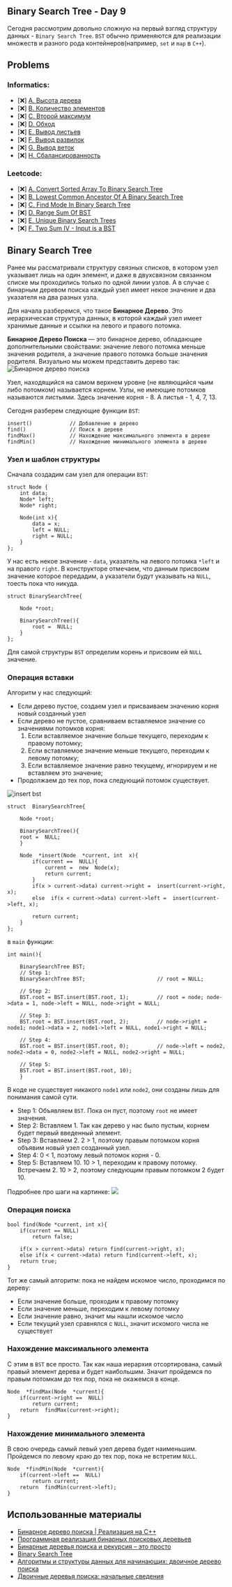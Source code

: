 ## Binary Search Tree - Day 9 

Сегодня рассмотрим довольно сложную на первый взгляд структуру данных - `Binary Search Tree`. `BST` обычно применяются для реализации множеств и разного рода контейнеров(например, `set` и `map` в `C++`). 

## Problems
  
### Informatics:

- [❌] [A. Высота дерева](https://informatics.msk.ru/mod/statements/view.php?chapterid=757#1)
- [❌] [B. Количество элементов](https://informatics.msk.ru/mod/statements/view.php?chapterid=758#1)
- [❌] [C. Второй максимум](https://informatics.msk.ru/mod/statements/view.php?chapterid=759#1)
- [❌] [D. Обход](https://informatics.msk.ru/mod/statements/view.php?chapterid=760#1)
- [❌] [E. Вывод листьев](https://informatics.msk.ru/mod/statements/view.php?chapterid=761#1)
- [❌] [F. Вывод развилок](https://informatics.msk.ru/mod/statements/view.php?chapterid=762#1)
- [❌] [G. Вывод веток](https://informatics.msk.ru/mod/statements/view.php?chapterid=763#1)
- [❌] [H. Сбалансированность](https://informatics.msk.ru/mod/statements/view.php?chapterid=764#1)

### Leetcode:

- [❌] [A. Convert Sorted Array To Binary Search Tree](https://leetcode.com/problems/convert-sorted-array-to-binary-search-tree/)
- [❌] [B. Lowest Common Ancestor Of A Binary Search Tree](https://leetcode.com/problems/lowest-common-ancestor-of-a-binary-search-tree/)
- [❌] [C. Find Mode In Binary Search Tree](https://leetcode.com/problems/find-mode-in-binary-search-tree/)
- [❌] [D. Range Sum Of BST](https://leetcode.com/problems/range-sum-of-bst/)
- [❌] [E. Unique Binary Search Trees](https://leetcode.com/problems/unique-binary-search-trees/)
- [❌] [F. Two Sum IV - Input is a BST](https://leetcode.com/problems/two-sum-iv-input-is-a-bst/)

## Binary Search Tree

Ранее мы рассматривали структуру связных списков, в котором узел указывает лишь на один элемент, и даже в двухсвязном связанном списке мы проходились только по одной линии узлов. А в случае с бинарным деревом поиска каждый узел имеет некое значение и два указателя на два разных узла.

Для начала разберемся, что такое **Бинарное Дерево**. Это иерархическая структура данных, в которой каждый узел имеет хранимые данные и ссылки на левого и правого потомка.

**Бинарное Дерево Поиска** — это бинарное дерево, обладающее дополнительными свойствами: значение левого потомка меньше значения родителя, а значение правого потомка больше значения родителя. Визуально мы можем представить дерево так:
![Бинарное дерево поиска](https://www.linkpicture.com/q/bstExample.png)

Узел, находящийся на самом верхнем уровне (не являющийся чьим либо потомком) называется корнем. Узлы, не имеющие потомков называются листьями.
Здесь значение корня - 8. А листья - 1, 4, 7, 13.

Сегодня разберем следующие функции `BST`:
```
insert()			// Добавление в дерево
find()				// Поиск в дереве
findMax()			// Нахождение максимального элемента в дереве
findMin()			// Нахождение минимального элемента в дереве
```

### Узел и шаблон структуры

Сначала создадим сам узел для операции `BST`:
```
struct Node {
	int data;
	Node* left;
	Node* right;
	  
	Node(int x){
		data = x;
		left = NULL;
		right = NULL;
	}
};
```
У нас есть некое значение - `data`, указатель на левого потомка `*left` и на правого `right`. В конструкторе отмечаем, что данным присвоим значение которое передадим, а указатели будут указывать на `NULL`, тоесть пока что никуда.

```
struct BinarySearchTree{
  
	Node *root;
	  
	BinarySearchTree(){
		root =  NULL;
	}
};
```
Для самой структуры `BST` определим корень и присвоим ей `NULL` значение.

### Операция вставки

Алгоритм у нас следующий:
- Если дерево пустое, создаем узел и присваиваем значению корня новый созданный узел
- Если дерево не пустое, сравниваем вставляемое значение со значениями потомков корня:
	1. Если вставляемое значение больше текущего, переходим к правому потомку;
	2. Если вставляемое значение меньше текущего, переходим к левому потомку;
	3. Если вставляемое значение равно текущему, игнорируем и не вставляем это значение;
- Продолжаем до тех пор, пока следующий потомок существует.

![insert bst](https://www.linkpicture.com/q/insertionBST_1.png)

```
struct  BinarySearchTree{
	  
	Node *root;
	  
	BinarySearchTree(){
	root =  NULL;
	}
	  
	Node  *insert(Node  *current, int  x){
		if(current ==  NULL){
			current =  new  Node(x);
			return current;
		}
		if(x > current->data) current->right =  insert(current->right, x);
		else  if(x < current->data) current->left =  insert(current->left, x);
	  
		return current;
	}
};
```

в `main` функции:
```
int main(){

	BinarySearchTree BST;
	// Step 1:
	BinarySearchTree BST; 						// root = NULL;
	  
	// Step 2:
	BST.root = BST.insert(BST.root, 1); 		// root = node; node->data = 1, node->left = NULL, node->right = NULL;
	  
	// Step 3: 
	BST.root = BST.insert(BST.root, 2); 		// node->right = node1; node1->data = 2, node1->left = NULL, node1->right = NULL;
	  
	// Step 4:
	BST.root = BST.insert(BST.root, 0); 		// node->left = node2, node2->data = 0, node2->left = NULL, node2->right = NULL;
	  
	// Step 5:
	BST.root = BST.insert(BST.root, 10);
	}
```
В коде не существует никакого `node1` или `node2`, они созданы лишь для понимания самой сути.

- Step 1: Объявляем `BST`. Пока он пуст, поэтому `root` не имеет значения.
- Step 2: Вставляем 1. Так как дерево у нас было пустым, корнем будет первый введенный элемент. 
- Step 3: Вставляем 2. 2 > 1, поэтому правым потомком корня объявим новый узел созданный узел.
- Step 4: 0 < 1, поэтому левый потомок корня - 0. 
- Step 5: Вставляем 10. 10 > 1, переходим к правому потомку. Встречаем 2. 10 > 2, поэтому следующим правым потомком 2 будет 10.

Подробнее про шаги на картинке:
![](https://www.linkpicture.com/q/newStepsBST.png)

### Операция поиска

```
bool find(Node *current, int x){
	if(current == NULL)
		return false;
	
	if(x > current->data) return find(current->right, x);
	else if(x < current->data) return find(current->left, x);
	return true;
} 
```
Тот же самый алгоритм: пока не найдем искомое число, проходимся по дереву:
- Если значение больше, проходим к правому потомку
- Если значение меньше, переходим к левому потомку
- Если значение равно, значит мы нашли искомое число
- Если текущий узел сравнялся с `NULL`, значит искомого числа не существует

### Нахождение максимального элемента

С этим в `BST` все просто. Так как наша иерархия отсортирована, самый правый элемент дерева и будет наибольшим. Значит пройдемся по правым потомкам до тех пор, пока не окажемся в конце.
```
Node  *findMax(Node  *current){
	if(current->right ==  NULL)
		return current;
	return  findMax(current->right);
}
```

### Нахождение минимального элемента

В свою очередь самый левый узел дерева будет наименьшим. Пройдемся по левому краю до тех пор, пока не встретим `NULL`.

```
Node  *findMin(Node  *current){
	if(current->left ==  NULL)
		return current;
	return  findMin(current->left);
}
```


## Использованные материалы

- [Бинарное дерево поиска | Реализация на C++](https://www.youtube.com/watch?v=VRX99cNoczY&ab_channel=LizavetaShelengovskaya)
- [Программная реализация бинарных поисковых деревьев](https://acm.bsu.by/wiki/Программная_реализация_бинарных_поисковых_деревьев)
- [Бинарные деревья поиска и рекурсия – это просто](https://habr.com/ru/post/267855/)
- [Binary Search Tree](https://www.programiz.com/dsa/binary-search-tree)
- [Алгоритмы и структуры данных для начинающих: двоичное дерево поиска](https://tproger.ru/translations/binary-search-tree-for-beginners/)
- [Двоичные деревья поиска: начальные сведения](https://algolist.ru/ds/btree.php)
